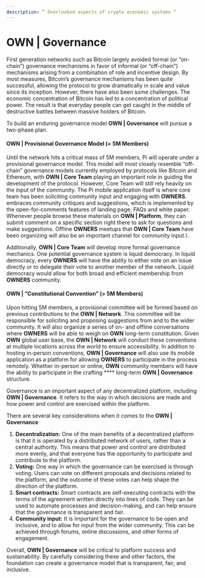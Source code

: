 ```yaml
---
description: “ Overlooked aspects of crypto economic systems “
---
```


# OWN | Governance

First generation networks such as Bitcoin largely avoided formal (or “on-chain”) governance mechanisms in favor of informal (or “off-chain”) mechanisms arising from a combination of role and incentive design. By most measures, Bitcoin’s governance mechanisms has been quite successful, allowing the protocol to grow dramatically in scale and value since its inception. However, there have also been some challenges. The economic concentration of Bitcoin has led to a concentration of political power. The result is that everyday people can get caught in the middle of destructive battles between massive holders of Bitcoin.

To build an enduring governance model **OWN | Governance** will pursue a two-phase plan.

#### **OWN |** Provisional Governance Model (< 5M Members)

Until the network hits a critical mass of 5M members, Pi will operate under a provisional governance model. This model will most closely resemble “off-chain” governance models currently employed by protocols like Bitcoin and Ethereum, with **OWN | Core Team** playing an important role in guiding the development of the protocol. However, Core Team  will still rely heavily on the input of the community. The Pi mobile application itself is where core team has been soliciting community input and engaging with **OWNERS**.  embraces community critiques and suggestions, which is implemented by the open-for-comments features of landing page, FAQs and white paper. Whenever people browse these materials on **OWN | Platform**, they can submit comment on a specific section right there to ask for questions and make suggestions. Offline **OWNERS** meetups that **OWN | Core Team** have been organizing will also be an important channel for community input.\


Additionally, **OWN | Core Team** will develop more formal governance mechanics. One potential governance system is liquid democracy. In liquid democracy, every **OWNERS** will have the ability to either vote on an issue directly or to delegate their vote to another member of the network. Liquid democracy would allow for both broad and efficient membership from **OWNERS** community.

#### **OWN |** “Constitutional Convention” (> 5M Members)

Upon hitting 5M members, a provisional committee will be formed based on previous contributions to the **OWN | Network**. This committee will be responsible for soliciting and proposing suggestions from and to the wider community. It will also organize a series of on- and offline conversations where **OWNERS** will be able to weigh on **OWN** long-term constitution. Given **OWN** global user base, the **OWN | Network** will conduct these conventions at multiple locations across the world to ensure accessibility. In addition to hosting in-person conventions, **OWN | Governance** will also use its mobile application as a platform for allowing **OWNERS** to participate in the process remotely. Whether in-person or online, **OWN** community members will have the ability to participate in the crafting **** long-term **OWN | Governance** structure.

Governance is an important aspect of any decentralized platform, including **OWN | Governance**. It refers to the way in which decisions are made and how power and control are exercised within the platform.

There are several key considerations when it comes to the **OWN | Governance**

1. **Decentralization:** One of the main benefits of a decentralized platform is that it is operated by a distributed network of users, rather than a central authority. This means that power and control are distributed more evenly, and that everyone has the opportunity to participate and contribute to the platform.
2. **Voting:** One way in which the governance can be exercised is through voting. Users can vote on different proposals and decisions related to the platform, and the outcome of these votes can help shape the direction of the platform.
3. **Smart contracts:** Smart contracts are self-executing contracts with the terms of the agreement written directly into lines of code. They can be used to automate processes and decision-making, and can help ensure that the governance is transparent and fair.
4. **Community input:** It is important for the governance to be open and inclusive, and to allow for input from the wider community. This can be achieved through forums, online discussions, and other forms of engagement.

Overall, **OWN | Governance** will be critical to platform success and sustainability. By carefully considering these and other factors, the foundation can create a governance model that is transparent, fair, and inclusive.
